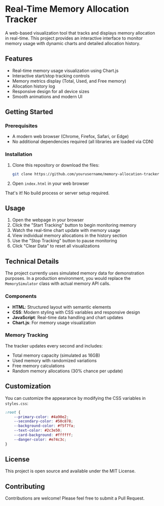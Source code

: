 # Real-Time Memory Allocation Tracker

A web-based visualization tool that tracks and displays memory allocation in real-time. This project provides an interactive interface to monitor memory usage with dynamic charts and detailed allocation history.

## Features

- Real-time memory usage visualization using Chart.js
- Interactive start/stop tracking controls
- Memory metrics display (Total, Used, and Free memory)
- Allocation history log
- Responsive design for all device sizes
- Smooth animations and modern UI

## Getting Started

### Prerequisites

- A modern web browser (Chrome, Firefox, Safari, or Edge)
- No additional dependencies required (all libraries are loaded via CDN)

### Installation

1. Clone this repository or download the files:
   ```bash
   git clone https://github.com/yourusername/memory-allocation-tracker.git
   ```

2. Open `index.html` in your web browser

That's it! No build process or server setup required.

## Usage

1. Open the webpage in your browser
2. Click the "Start Tracking" button to begin monitoring memory
3. Watch the real-time chart update with memory usage
4. View individual memory allocations in the history section
5. Use the "Stop Tracking" button to pause monitoring
6. Click "Clear Data" to reset all visualizations

## Technical Details

The project currently uses simulated memory data for demonstration purposes. In a production environment, you would replace the `MemorySimulator` class with actual memory API calls.

### Components

- **HTML**: Structured layout with semantic elements
- **CSS**: Modern styling with CSS variables and responsive design
- **JavaScript**: Real-time data handling and chart updates
- **Chart.js**: For memory usage visualization

### Memory Tracking

The tracker updates every second and includes:
- Total memory capacity (simulated as 16GB)
- Used memory with randomized variations
- Free memory calculations
- Random memory allocations (30% chance per update)

## Customization

You can customize the appearance by modifying the CSS variables in `styles.css`:

```css
:root {
    --primary-color: #4a90e2;
    --secondary-color: #50c878;
    --background-color: #f5f7fa;
    --text-color: #2c3e50;
    --card-background: #ffffff;
    --danger-color: #e74c3c;
}
```

## License

This project is open source and available under the MIT License.

## Contributing

Contributions are welcome! Please feel free to submit a Pull Request. 
